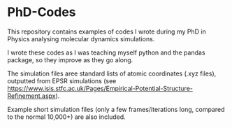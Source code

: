 # PhD-Codes
This repository contains examples of codes I wrote during my PhD in Physics analysing molecular dynamics simulations.

I wrote these codes as I was teaching myself python and the pandas package, so they improve as they go along. 

The simulation files aree standard lists of atomic coordinates (.xyz files), outputted from EPSR simulations (see https://www.isis.stfc.ac.uk/Pages/Empirical-Potential-Structure-Refinement.aspx).

Example short simulation files (only a few frames/iterations long, compared to the normal 10,000+) are also included.


